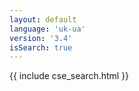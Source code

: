```yaml
---
layout: default
language: 'uk-ua'
version: '3.4'
isSearch: true
---
```

{{ include cse_search.html }}
